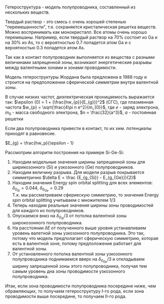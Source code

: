 Гетероструктура - модель полупроводника, составленный из нескольких веществ. 

Твердый раствор - это смесь с очень хорошей степенью "перемешанности", т.е. сохраняется кристалическая решетка веществ. Можно воспринимать как монокристалл.
Все атомы очень хорошо перемешаны. Например, если твердый раствор на 70% состоит из Ga и на 30% из As, то с вероятностью 0.7 попадется атом Ga и
с вероятностью 0.3 попадется атом As.

Так как в контакт полупроводник выполняется из вещества с разными величинами запрещенной зоны, возникают энергетические разрывы между валентными зонами и зонами проводимости.

Модель гетероструктуры Жордана была предложена в 1988 году и строится на предположении сферической симметрии внутри валентной зоны.

В случае низких частот, диэлектрическая проницаемость выражается так:
$\epsilon (0) = 1 + (\frac{hw_{p}}{E_{g}})^2$ (СГС), где плазменная частота $w_{p} = \sqrt{\frac{4\pi n e^2}{m_{0}}$,
где $e$ - заряд электрона, $m_{0}$ - масса свободного электрона, $n = \frac{32}{a^3}$, $a$ - постоянная решетки

Если два полупроводника привести в контакт, то их хим. потенциалы приходят в равновесие.

$E_{g} = \frac{hw_p}{\epsilon - 1}

Рассмотрим алгоритм построения на примере Si-Ge-Si:
1) Находим модельные значения ширины запрещенной зоны для ширикозонного (Si) и узкозонного (Ge) полупроводников.
2) Находим величину разрыва. Для модели разрыв покрывается симметрично $\delta E = \frac {E_{g_{Si}} - E_{g_{Ge}}}{2}$
3) Находим значения Energy spin orbital splitting для всех элементов: $\delta_{0_{Si}} = 0.044$, $\delta_{0_{Ge}} = 0.29$   
Т.к. мы рассматриваем сфериескую симметрию, то значения Energy spin orbital splitting учитываем с множителем $1/3$
4) Теперь находим реальные значения ширины зоны проводимостей для каждого из полупроводников.
5) Опускаемся вниз на  $\delta_{0_{Si}} / 3$ от потолка валентной зоны широкозонного полупроводника.
6) На расстоянии $\delta E$ от полученного выше уровня устанавливаем уровень валетной зоны узкозонного полупроводника. Это так, потому что модель
предполагает сферическую симметрию, которая есть в валентной зоне, потому предположение работает для валентной зоны.
7) От установленного потолка валентной зоны узкозонного полупроводника поднимаемся вверх на $\delta_{0_{Ge}} / 3$ и откладываем ширину запрещенной зоны этого полупроводника, 
получая тем самым уровень дна зоны проводимости узкозонного полупроводника.

Итак, если зона проводимости полупроводника посередине ниже, чем обрамляющих, то получаем гетероструктуру I-го рода,
если зона проводимости выше посередине, то получаем II-го рода.
